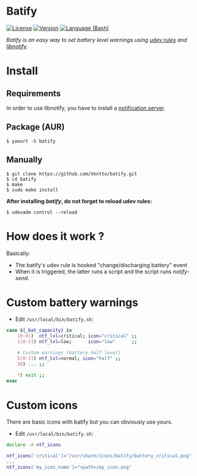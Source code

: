 Batify
====
[![License](https://img.shields.io/badge/license-MIT-blue.svg?style=flat)](https://github.com/Ventto/batify/blob/master/LICENSE)
[![Version](https://img.shields.io/badge/version-0.7-orange.svg?style=flat)](https://github.com/Ventto/batify/)
[![Language (Bash)](https://img.shields.io/badge/powered_by-Bash-brightgreen.svg)](https://www.gnu.org/software/bash/)

*Batify is an easy way to set battery level warnings using [udev rules](https://wiki.archlinux.org/index.php/Udev) and [libnotify](https://wiki.archlinux.org/index.php/Desktop_notifications).*

# Install

## Requirements

In order to use libnotify, you have to install a [notification server](https://wiki.archlinux.org/index.php/Desktop_notifications).

## Package (AUR)

```
$ yaourt -S batify
```

## Manually

```
$ git clone https://github.com/Ventto/batify.git
$ cd batify
$ make
$ sudo make install
```

**After installing *batify*, do not forget to reload udev rules:**

```
$ udevadm control --reload
```

# How does it work ?

Basically:

* The batify's udev rule is hooked "change/discharging battery" event
* When it is triggered, the latter runs a script and the script runs *notify-send*.

# Custom battery warnings

* Edit `/usr/local/bin/batify.sh`:

```bash
case ${_bat_capacity} in
	[0-9])  ntf_lvl=critical; icon="critical" ;;
	1[0-5]) ntf_lvl=low;      icon="low"      ;;

	# Custom warnings (battery half level)
	5[0-3]) ntf_lvl=normal; icon="half" ;;
	50) ... ;;

	*) exit ;;
esac
```

# Custom icons

There are basic icons with batify but you can obviously use yours.

 * Edit `/usr/local/bin/batify.sh`:

 ```bash
declare -A ntf_icons

ntf_icons['critical']="/usr/share/icons/batify/battery_critical.png"
...
ntf_icons['my_icon_name']="<path>/my_icon.png"
```



